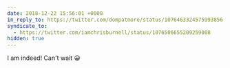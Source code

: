 ```yaml
---
date: 2018-12-22 15:56:01 +0000
in_reply_to: https://twitter.com/dompatmore/status/1076463324575993856
syndicate_to:
  - https://twitter.com/iamchrisburnell/status/1076506655209259008
hidden: true
---
```


I am indeed! Can't wait 😀
